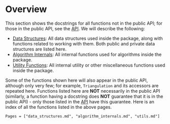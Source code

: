 # Overview 

This section shows the docstrings for all functions not in the public API; for those in the public API, see the [API](../api/overview.md). We will describe the following:

- [Data Structures](data_structures.md): All data structures used inside the package, along with functions related to working with them. Both public and private data structures are listed here.
- [Algorithm Internals](algorithms.md): All internal functions used for algorithms inside the package.
- [Utility Functions](utils.md): All internal utility or other miscellaneous functions used inside the package.

Some of the functions shown here will also appear in the public API, although only very few; for example, `Triangulation` and its accessors are repeated here. Functions listed here are **NOT** necessarily in the public API (similarly, a function having a docstring does **NOT** guarantee that it is in the public API) - only those listed in the [API](../api/overview.md) have this guarantee. Here is an index of all the functions listed in the above pages.

```@index
Pages = ["data_structures.md", "algorithm_internals.md", "utils.md"]
```